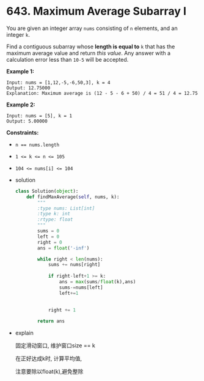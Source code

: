 # 643. Maximum Average Subarray I

You are given an integer array `nums` consisting of `n` elements, and an integer `k`.

Find a contiguous subarray whose **length is equal to** `k` that has the maximum average value and return *this value*. Any answer with a calculation error less than `10-5` will be accepted.

**Example 1:**

```
Input: nums = [1,12,-5,-6,50,3], k = 4
Output: 12.75000
Explanation: Maximum average is (12 - 5 - 6 + 50) / 4 = 51 / 4 = 12.75

```

**Example 2:**

```
Input: nums = [5], k = 1
Output: 5.00000

```

**Constraints:**

- `n == nums.length`
- `1 <= k <= n <= 105`
- `104 <= nums[i] <= 104`

- solution
    
    ```python
    class Solution(object):
        def findMaxAverage(self, nums, k):
            """
            :type nums: List[int]
            :type k: int
            :rtype: float
            """
            sums = 0
            left = 0 
            right = 0
            ans = float('-inf')
    
            while right < len(nums):
                sums += nums[right]
                
                if right-left+1 >= k:
                    ans = max(sums/float(k),ans)
                    sums-=nums[left]
                    left+=1
                
                
                right += 1
    
            return ans
    ```
    
- explain
    
    固定滑动窗口, 维护窗口size == k
    
    在正好达成k时, 计算平均值,
    
    注意要除以float(k),避免整除